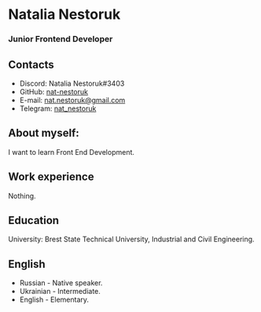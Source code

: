 # Natalia Nestoruk
### Junior Frontend Developer
## Contacts
- Discord: Natalia Nestoruk#3403
- GitHub: [nat-nestoruk](https://github.com/nat-nestoruk)
- E-mail: nat.nestoruk@gmail.com
- Telegram: [nat_nestoruk](https://t.me/nat_nestoruk)
## About myself:
I want to learn Front End Development.
## Work experience
Nothing.
## Education
University: Brest State Technical University, Industrial and Civil Engineering.
## English
+ Russian - Native speaker.
+ Ukrainian - Intermediate.
+ English - Elementary.
